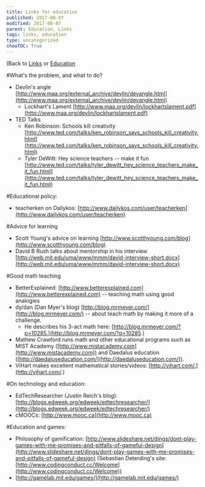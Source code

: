 ```yaml
---
title: Links for education
published: 2017-08-07
modified: 2017-08-07
parent: Education, Links
tags: links, education
type: uncategorized
showTOC: True
---
```




(Back to [Links](Links.html) or [Education](Education.html)

#What's the problem, and what to do?
+ Devlin's angle [http://www.maa.org/external_archive/devlin/devangle.html](http://www.maa.org/external_archive/devlin/devangle.html)
    + Lockhart's Lament [http://www.maa.org/devlin/lockhartslament.pdf](http://www.maa.org/devlin/lockhartslament.pdf)
+ TED Talks
    + Ken Robinson: Schools kill creativity [http://www.ted.com/talks/ken_robinson_says_schools_kill_creativity.html](http://www.ted.com/talks/ken_robinson_says_schools_kill_creativity.html)
    + Tyler DeWitt: Hey science teachers -- make it fun [http://www.ted.com/talks/tyler_dewitt_hey_science_teachers_make_it_fun.html](http://www.ted.com/talks/tyler_dewitt_hey_science_teachers_make_it_fun.html)

#Educational policy:
+ teacherken on Dailykos: [http://www.dailykos.com/user/teacherken](http://www.dailykos.com/user/teacherken)

#Advice for learning
+ Scott Young's advice on learning [http://www.scotthyoung.com/blog](http://www.scotthyoung.com/blog)
+ David B Rush talks about mentorship in his interview [http://web.mit.edu/uma/www/mmm/david-interview-short.docx](http://web.mit.edu/uma/www/mmm/david-interview-short.docx)

#Good math teaching
+ BetterExplained: [http://www.betterexplained.com](http://www.betterexplained.com) -- teaching math using good analogies
+ dy/dan (Dan Myer's blog) [http://blog.mrmeyer.com/](http://blog.mrmeyer.com/) -- about teach math by making it more of a challenge.
    + He describes his 3-act math here: [http://blog.mrmeyer.com/?p=10285.](http://blog.mrmeyer.com/?p=10285.)
+ Mathew Crawford runs math and other educational programs such as MIST Academy ([http://www.mistacademy.com](http://www.mistacademy.com)) and Daedalus education ([http://daedaluseducation.com/](http://daedaluseducation.com/)).
+ ViHart makes excellent mathematical stories/videos: [http://vihart.com/.](http://vihart.com/.)

#On technology and education: 
+ EdTechResearcher (Justin Reich's blog): [http://blogs.edweek.org/edweek/edtechresearcher/](http://blogs.edweek.org/edweek/edtechresearcher/)
+ cMOOCs: [http://www.mooc.ca](http://www.mooc.ca)

#Education and games:
+ Philosophy of gamification: [http://www.slideshare.net/dings/dont-play-games-with-me-promises-and-pitfalls-of-gameful-design](http://www.slideshare.net/dings/dont-play-games-with-me-promises-and-pitfalls-of-gameful-design) (Sebastian Deterding's site: [http://www.codingconduct.cc/Welcome](http://www.codingconduct.cc/Welcome))
+ [http://gamelab.mit.edu/games/](http://gamelab.mit.edu/games/)



